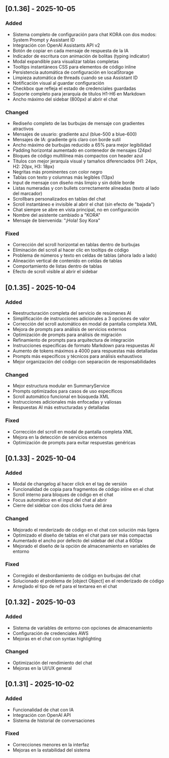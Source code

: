 ## [0.1.36] - 2025-10-05

### Added

- Sistema completo de configuración para chat KORA con dos modos: System Prompt y Assistant ID
- Integración con OpenAI Assistants API v2
- Botón de copiar en cada mensaje de respuesta de la IA
- Indicador de escritura con animación de bolitas (typing indicator)
- Modal expandible para visualizar tablas completas
- Tooltips instantáneos CSS para elementos de código inline
- Persistencia automática de configuración en localStorage
- Limpieza automática de threads cuando se usa Assistant ID
- Notificación visual al guardar configuración
- Checkbox que refleja el estado de credenciales guardadas
- Soporte completo para jerarquía de títulos H1-H6 en Markdown
- Ancho máximo del sidebar (800px) al abrir el chat

### Changed

- Rediseño completo de las burbujas de mensaje con gradientes atractivos
- Mensajes de usuario: gradiente azul (blue-500 a blue-600)
- Mensajes de IA: gradiente gris claro con borde sutil
- Ancho máximo de burbujas reducido a 65% para mejor legibilidad
- Padding horizontal aumentado en contenedor de mensajes (24px)
- Bloques de código multilínea más compactos con header azul
- Títulos con mejor jerarquía visual y tamaños diferenciados (H1: 24px, H2: 20px, H3: 18px)
- Negritas más prominentes con color negro
- Tablas con texto y columnas más legibles (13px)
- Input de mensaje con diseño más limpio y sin doble borde
- Listas numeradas y con bullets correctamente alineadas (texto al lado del marcador)
- Scrollbars personalizados en tablas del chat
- Scroll instantáneo e invisible al abrir el chat (sin efecto de "bajada")
- Chat siempre se abre en vista principal, no en configuración
- Nombre del asistente cambiado a "KORA"
- Mensaje de bienvenida: "¡Hola! Soy Kora"

### Fixed

- Corrección del scroll horizontal en tablas dentro de burbujas
- Eliminación del scroll al hacer clic en tooltips de código
- Problema de números y texto en celdas de tablas (ahora lado a lado)
- Alineación vertical de contenido en celdas de tablas
- Comportamiento de listas dentro de tablas
- Efecto de scroll visible al abrir el sidebar

## [0.1.35] - 2025-10-04

### Added

- Reestructuración completa del servicio de resúmenes AI
- Simplificación de instrucciones adicionales a 3 opciones de valor
- Corrección del scroll automático en modal de pantalla completa XML
- Mejora de prompts para análisis de servicios externos
- Optimización de prompts para análisis de migración
- Refinamiento de prompts para arquitectura de integración
- Instrucciones específicas de formato Markdown para respuestas AI
- Aumento de tokens máximos a 4000 para respuestas más detalladas
- Prompts más específicos y técnicos para análisis exhaustivos
- Mejor organización del código con separación de responsabilidades

### Changed

- Mejor estructura modular en SummaryService
- Prompts optimizados para casos de uso específicos
- Scroll automático funcional en búsqueda XML
- Instrucciones adicionales más enfocadas y valiosas
- Respuestas AI más estructuradas y detalladas

### Fixed

- Corrección del scroll en modal de pantalla completa XML
- Mejora en la detección de servicios externos
- Optimización de prompts para evitar respuestas genéricas

## [0.1.33] - 2025-10-04

### Added

- Modal de changelog al hacer click en el tag de versión
- Funcionalidad de copia para fragmentos de código inline en el chat
- Scroll interno para bloques de código en el chat
- Focus automático en el input del chat al abrir
- Cierre del sidebar con dos clicks fuera del área

### Changed

- Mejorado el renderizado de código en el chat con solución más ligera
- Optimizado el diseño de tablas en el chat para ser más compactas
- Aumentado el ancho por defecto del sidebar del chat a 600px
- Mejorado el diseño de la opción de almacenamiento en variables de entorno

### Fixed

- Corregido el desbordamiento de código en burbujas del chat
- Solucionado el problema de [object Object] en el renderizado de código
- Arreglado el tipo de ref para el textarea en el chat

## [0.1.32] - 2025-10-03

### Added

- Sistema de variables de entorno con opciones de almacenamiento
- Configuración de credenciales AWS
- Mejoras en el chat con syntax highlighting

### Changed

- Optimización del rendimiento del chat
- Mejoras en la UI/UX general

## [0.1.31] - 2025-10-02

### Added

- Funcionalidad de chat con IA
- Integración con OpenAI API
- Sistema de historial de conversaciones

### Fixed

- Correcciones menores en la interfaz
- Mejoras en la estabilidad del sistema
